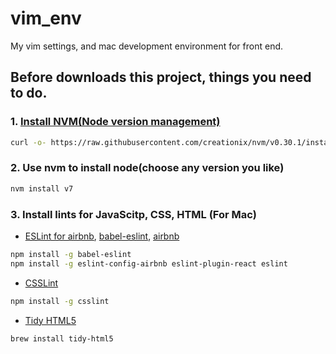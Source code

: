 # vim_env
My vim settings, and mac development environment for front end.

## Before downloads this project, things you need to do.

### 1. [Install NVM(Node version management)](https://github.com/creationix/nvm)

```bash
curl -o- https://raw.githubusercontent.com/creationix/nvm/v0.30.1/install.sh | bash
```

### 2. Use nvm to install node(choose any version you like)
```bash
nvm install v7
```
### 3. Install lints for JavaScitp, CSS, HTML (For Mac)
- [ESLint for airbnb](https://www.npmjs.com/package/eslint-config-airbnb), [babel-eslint](https://github.com/babel/babel-eslint), [airbnb](https://github.com/airbnb/javascript)
```bash        
npm install -g babel-eslint
npm install -g eslint-config-airbnb eslint-plugin-react eslint
```

- [CSSLint](https://github.com/CSSLint/csslint)
```bash        
npm install -g csslint
```

- [Tidy HTML5](http://www.html-tidy.org/)
```bash        
brew install tidy-html5
```
